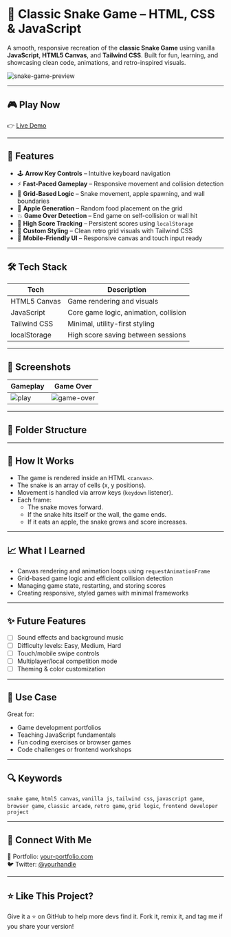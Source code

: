 # 🐍 Classic Snake Game – HTML, CSS & JavaScript

A smooth, responsive recreation of the **classic Snake Game** using vanilla **JavaScript**, **HTML5 Canvas**, and **Tailwind CSS**. Built for fun, learning, and showcasing clean code, animations, and retro-inspired visuals.

![snake-game-preview](https://your-image-url.com/screenshot.gif)

---

## 🎮 Play Now

👉 [Live Demo](https://snake-game-ymml.vercel.app/)

---

## 🚀 Features

- 🕹️ **Arrow Key Controls** – Intuitive keyboard navigation
- ⚡ **Fast-Paced Gameplay** – Responsive movement and collision detection
- 🧠 **Grid-Based Logic** – Snake movement, apple spawning, and wall boundaries
- 🍎 **Apple Generation** – Random food placement on the grid
- 💥 **Game Over Detection** – End game on self-collision or wall hit
- 💾 **High Score Tracking** – Persistent scores using `localStorage`
- 🎨 **Custom Styling** – Clean retro grid visuals with Tailwind CSS
- 📱 **Mobile-Friendly UI** – Responsive canvas and touch input ready

---

## 🛠️ Tech Stack

| Tech         | Description                            |
|--------------|----------------------------------------|
| HTML5 Canvas | Game rendering and visuals             |
| JavaScript   | Core game logic, animation, collision  |
| Tailwind CSS | Minimal, utility-first styling         |
| localStorage | High score saving between sessions     |

---

## 📸 Screenshots

| Gameplay | Game Over |
|---------|------------|
| ![play](https://your-image-url.com/playing.png) | ![game-over](https://your-image-url.com/gameover.png) |

---

## 📂 Folder Structure


---

## 🧠 How It Works

- The game is rendered inside an HTML `<canvas>`.
- The snake is an array of cells (x, y positions).
- Movement is handled via arrow keys (`keydown` listener).
- Each frame:
  - The snake moves forward.
  - If the snake hits itself or the wall, the game ends.
  - If it eats an apple, the snake grows and score increases.

---

## 📈 What I Learned

- Canvas rendering and animation loops using `requestAnimationFrame`
- Grid-based game logic and efficient collision detection
- Managing game state, restarting, and storing scores
- Creating responsive, styled games with minimal frameworks

---

## ✨ Future Features

- [ ] Sound effects and background music
- [ ] Difficulty levels: Easy, Medium, Hard
- [ ] Touch/mobile swipe controls
- [ ] Multiplayer/local competition mode
- [ ] Theming & color customization

---

## 📌 Use Case

Great for:
- Game development portfolios
- Teaching JavaScript fundamentals
- Fun coding exercises or browser games
- Code challenges or frontend workshops

---

## 🔍 Keywords

`snake game`, `html5 canvas`, `vanilla js`, `tailwind css`, `javascript game`, `browser game`, `classic arcade`, `retro game`, `grid logic`, `frontend developer project`

---

## 🙌 Connect With Me

💼 Portfolio: [your-portfolio.com](https://my-portfolio-two-eta-13.vercel.app/)  
🐦 Twitter: [@yourhandle](https://x.com/Elitetech25)

---

## ⭐ Like This Project?

Give it a ⭐ on GitHub to help more devs find it. Fork it, remix it, and tag me if you share your version!

